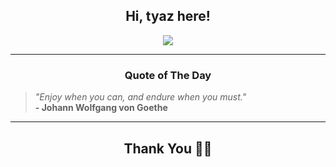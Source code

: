 <h2 align="center"> Hi, tyaz here!</h2>

<p align="center">
<a href="https://github.com/tyazx" alt="github streak"><img src="https://dvst-streak.herokuapp.com/?user=tyazx&theme=tokyonight&fire=DD472C"></a>
</p>

<hr>
<h3 align="center">Quote of The Day</h3>
<p align="center">
<blockquote>
<i>"Enjoy when you can, and endure when you must."</i>
<br>
<b>- Johann Wolfgang von Goethe</b>
</blockquote>
</p>


<hr>
<h2 align="center">Thank You 🙏🏼</h2>
